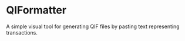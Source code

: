 # QIFormatter
A simple visual tool for generating QIF files by pasting text representing transactions.
